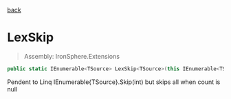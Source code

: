 ﻿

[back](/IronSphere.Extensions/LinqExtensions)

# LexSkip

> Assembly: IronSphere.Extensions

```csharp
public static IEnumerable<TSource> LexSkip<TSource>(this IEnumerable<TSource> source, Nullable<Int32> count);
```

Pendent to Linq IEnumerable{TSource}.Skip(int) but skips all when count is null

 